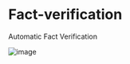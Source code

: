 # Fact-verification
Automatic Fact Verification

![image](http://github.com/alanwangyizhou/Fact-verification/master/image/article-fact-or-opinion.jpg)
